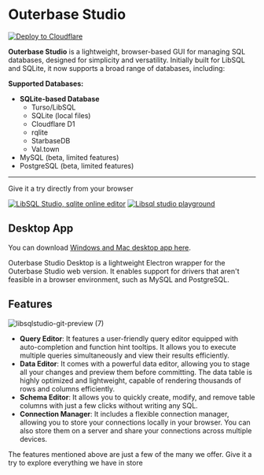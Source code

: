 # Outerbase Studio

[![Deploy to Cloudflare](https://deploy.workers.cloudflare.com/button)](https://deploy.workers.cloudflare.com/?url=https://github.com/outerbase/studio)

**Outerbase Studio** is a lightweight, browser-based GUI for managing SQL databases, designed for simplicity and versatility. Initially built for LibSQL and SQLite, it now supports a broad range of databases, including:

**Supported Databases:**

- **SQLite-based Database**
  - Turso/LibSQL
  - SQLite (local files)
  - Cloudflare D1
  - rqlite
  - StarbaseDB
  - Val.town
- MySQL (beta, limited features)
- PostgreSQL (beta, limited features)

---

Give it a try directly from your browser

[![LibSQL Studio, sqlite online editor](https://github.com/user-attachments/assets/5d92ce58-9ce6-4cd7-9c65-4763d2d3b231)](https://libsqlstudio.com)
[![Libsql studio playground](https://github.com/user-attachments/assets/dcf7e246-fe72-4351-ab10-ae2d1658087d)](https://libsqlstudio.com/playground/client?template=chinook)

## Desktop App

You can download [Windows and Mac desktop app here](https://github.com/outerbase/studio-desktop/releases/).

Outerbase Studio Desktop is a lightweight Electron wrapper for the Outerbase Studio web version. It enables support for drivers that aren't feasible in a browser environment, such as MySQL and PostgreSQL.

## Features

![libsqlstudio-git-preview (7)](https://github.com/user-attachments/assets/1d7a3d90-61e3-4a77-83a5-4bb096bbfb4b)

- **Query Editor**: It features a user-friendly query editor equipped with auto-completion and function hint tooltips. It allows you to execute multiple queries simultaneously and view their results efficiently.
- **Data Editor**: It comes with a powerful data editor, allowing you to stage all your changes and preview them before committing. The data table is highly optimized and lightweight, capable of rendering thousands of rows and columns efficiently.
- **Schema Editor**: It allows you to quickly create, modify, and remove table columns with just a few clicks without writing any SQL.
- **Connection Manager**: It includes a flexible connection manager, allowing you to store your connections locally in your browser. You can also store them on a server and share your connections across multiple devices.

The features mentioned above are just a few of the many we offer. Give it a try to explore everything we have in store
